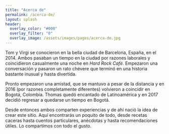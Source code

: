 ```yaml
---
title: "Acerca de"
permalink: /acerca-de/ 
layout: splash
header:
  overlay_color: "#000"
  overlay_filter: "0"
  overlay_image: /assets/images/pages/acerca-de.jpg
---
```


Tom y Virgi se conocieron en la bella ciudad de Barcelona, España, en el 2014. Ambos pasaban un tiempo en la ciudad por razones laborales y coincidieron casualmente una noche en _Hard Rock Café_. Empezaron una conversación y pasaron un rato chévere que terminó en una historia bastante inusual y hasta divertida. 

Pronto empezaron una amistad, que se mantuvo a pesar de la distancia y en 2016 (por razones completamente diferentes) volvieron a coincidir en Bogotá, Colombia. Thomas quedó encantado de Latinoamérica y en 2017 decidió regresar a quedarse un tiempo en Bogotá. 

Desde entonces ambos comparten experiencias y de ahí nació la idea de crear este sitio. Aquí encontrarás un poquito de todo, desde recetas caceras hasta cuentos particulares, anécdotas y hasta recomendaciones útiles. Lo compartimos con todo el gusto.
